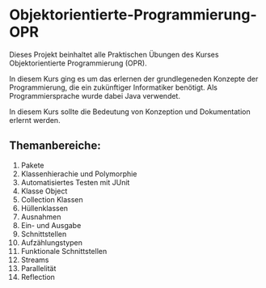 # Objektorientierte-Programmierung-OPR
Dieses Projekt beinhaltet alle Praktischen Übungen des Kurses Objektorientierte Programmierung (OPR).

In diesem Kurs ging es um das erlernen der grundlegeneden Konzepte der Programmierung, die ein zukünftiger Informatiker benötigt. Als Programmiersprache wurde dabei Java verwendet.

In diesem Kurs sollte die Bedeutung von Konzeption und Dokumentation erlernt werden.


## Themanbereiche:

1. Pakete
2. Klassenhierachie und Polymorphie
3. Automatisiertes Testen mit JUnit
4. Klasse Object
5. Collection Klassen
6. Hüllenklassen
7. Ausnahmen
8. Ein- und Ausgabe
9. Schnittstellen
10. Aufzählungstypen
11. Funktionale Schnittstellen
12. Streams
13. Parallelität
14. Reflection
